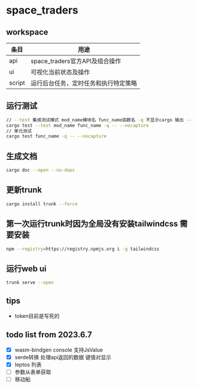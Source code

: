 # space_traders

## workspace
| 条目     | 用途                      |
|--------|-------------------------|
| api    | space_traders官方API及组合操作 |
| ui     | 可视化当前状态及操作              |
| script | 运行后台任务，定时任务和执行特定策略      |

## 运行测试
```bash
// --test 集成测试模式 mod_name模块名 func_name函数名 -q 不显示cargo 输出 -- --nocapture 显示测试输出
cargo test --test mod_name func_name -q -- --nocapture
// 单元测试
cargo test func_name -q -- --nocapture
```

## 生成文档
```bash
cargo doc --open --no-deps
```

## 更新trunk
```bash
cargo install trunk --force
```

## 第一次运行trunk时因为全局没有安装tailwindcss 需要安装
```bash
npm --registry=https://registry.npmjs.org i -g tailwindcss
```

## 运行web ui
```bash
trunk serve --open
```

## tips
- token目前是写死的


## todo list from 2023.6.7
- [x] wasm-bindgen console 支持JsValue
- [x] serde转换 处理api返回的数据 键值对显示
- [x] leptos 列表
- [ ] 参数从表单获取
- [ ] 移动船